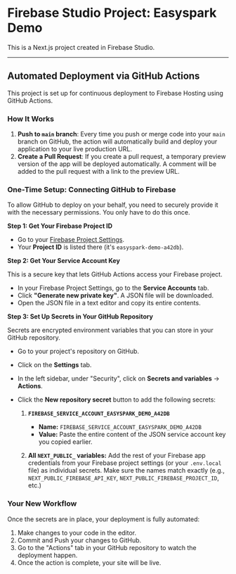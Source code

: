 # Firebase Studio Project: Easyspark Demo

This is a Next.js project created in Firebase Studio.

---

## Automated Deployment via GitHub Actions

This project is set up for continuous deployment to Firebase Hosting using GitHub Actions.

### How It Works

1.  **Push to `main` branch**: Every time you push or merge code into your `main` branch on GitHub, the action will automatically build and deploy your application to your live production URL.
2.  **Create a Pull Request**: If you create a pull request, a temporary preview version of the app will be deployed automatically. A comment will be added to the pull request with a link to the preview URL.

### One-Time Setup: Connecting GitHub to Firebase

To allow GitHub to deploy on your behalf, you need to securely provide it with the necessary permissions. You only have to do this once.

**Step 1: Get Your Firebase Project ID**

*   Go to your [Firebase Project Settings](https://console.firebase.google.com/project/easyspark-demo-a42db/settings/general).
*   Your **Project ID** is listed there (it's `easyspark-demo-a42db`).

**Step 2: Get Your Service Account Key**

This is a secure key that lets GitHub Actions access your Firebase project.
*   In your Firebase Project Settings, go to the **Service Accounts** tab.
*   Click **"Generate new private key"**. A JSON file will be downloaded.
*   Open the JSON file in a text editor and copy its entire contents.

**Step 3: Set Up Secrets in Your GitHub Repository**

Secrets are encrypted environment variables that you can store in your GitHub repository.

*   Go to your project's repository on GitHub.
*   Click on the **Settings** tab.
*   In the left sidebar, under "Security", click on **Secrets and variables** -> **Actions**.
*   Click the **New repository secret** button to add the following secrets:

    1.  **`FIREBASE_SERVICE_ACCOUNT_EASYSPARK_DEMO_A42DB`**
        *   **Name:** `FIREBASE_SERVICE_ACCOUNT_EASYSPARK_DEMO_A42DB`
        *   **Value:** Paste the entire content of the JSON service account key you copied earlier.

    2.  **All `NEXT_PUBLIC_` variables:** Add the rest of your Firebase app credentials from your Firebase project settings (or your `.env.local` file) as individual secrets. Make sure the names match exactly (e.g., `NEXT_PUBLIC_FIREBASE_API_KEY`, `NEXT_PUBLIC_FIREBASE_PROJECT_ID`, etc.)

### Your New Workflow

Once the secrets are in place, your deployment is fully automated:

1.  Make changes to your code in the editor.
2.  Commit and Push your changes to GitHub.
3.  Go to the "Actions" tab in your GitHub repository to watch the deployment happen.
4.  Once the action is complete, your site will be live.
